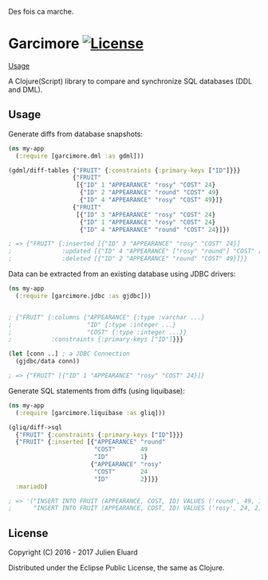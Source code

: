 Des fois ca marche.

# Garcimore [![License](http://img.shields.io/badge/license-EPL-blue.svg?style=flat)](https://www.eclipse.org/legal/epl-v10.html)

[Usage](#usage)

A Clojure(Script) library to compare and synchronize SQL databases (DDL and DML).

## Usage

Generate diffs from database snapshots:

```clojure
(ns my-app
  (:require [garcimore.dml :as gdml]))

(gdml/diff-tables {"FRUIT" {:constraints {:primary-keys ["ID"]}}}
                  {"FRUIT"
                   [{"ID" 1 "APPEARANCE" "rosy" "COST" 24}
                    {"ID" 2 "APPEARANCE" "round" "COST" 49}
                    {"ID" 4 "APPEARANCE" "rosy" "COST" 49}]}
                  {"FRUIT"
                   [{"ID" 3 "APPEARANCE" "rosy" "COST" 24}
                    {"ID" 1 "APPEARANCE" "rosy" "COST" 24}
                    {"ID" 4 "APPEARANCE" "round" "COST" 24}]})

; => {"FRUIT" {:inserted [{"ID" 3 "APPEARANCE" "rosy" "COST" 24}]
;              :updated [{"ID" 4 "APPEARANCE" ["rosy" "round"] "COST" [49 24]}]
;              :deleted [{"ID" 2 "APPEARANCE" "round" "COST" 49}]}}
```

Data can be extracted from an existing database using JDBC drivers:

```clojure
(ns my-app
  (:require [garcimore.jdbc :as gjdbc]))


; {"FRUIT" {:columns {"APPEARANCE" {:type :varchar ...}
;                     "ID" {:type :integer ...}
;                     "COST" {:type :integer ...}}
;           :constraints {:primary-keys ["ID"]}}}

(let [conn ..] ; a JDBC Connection
  (gjdbc/data conn))

; => {"FRUIT" [{"ID" 1 "APPEARANCE" "rosy" "COST" 24}]}
```

Generate SQL statements from diffs (using liquibase):

```clojure
(ns my-app
  (:require [garcimore.liquibase :as gliq]))

(gliq/diff->sql
  {"FRUIT" {:constraints {:primary-keys ["ID"]}}}
  {"FRUIT" {:inserted [{"APPEARANCE" "round"
                        "COST"       49
                        "ID"         1}
                       {"APPEARANCE" "rosy"
                        "COST"       24
                        "ID"         2}]}}
  :mariadb)

; => '("INSERT INTO FRUIT (APPEARANCE, COST, ID) VALUES ('round', 49, 1)"
;      "INSERT INTO FRUIT (APPEARANCE, COST, ID) VALUES ('rosy', 24, 2)")'
```

## License

Copyright (C) 2016 - 2017 Julien Eluard

Distributed under the Eclipse Public License, the same as Clojure.
